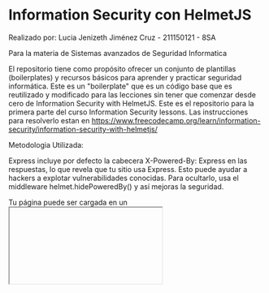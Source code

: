 # Information Security con HelmetJS 

Realizado por: Lucia Jenizeth Jiménez Cruz - 211150121 - 8SA

Para la materia de Sistemas avanzados de Seguridad Informatica

El repositorio tiene como propósito ofrecer un conjunto de plantillas (boilerplates) y recursos básicos para aprender y practicar seguridad informática. Este es un "boilerplate" que es un código base que es reutilizado y modificado para las lecciones sin tener que comenzar desde cero de Information Security with HelmetJS. Este es el repositorio para la primera parte del curso Information Security lessons. Las instrucciones para resolverlo estan en https://www.freecodecamp.org/learn/information-security/information-security-with-helmetjs/

Metodologia Utilizada:

Express incluye por defecto la cabecera X-Powered-By: Express en las respuestas, lo que revela que tu sitio usa Express. Esto puede ayudar a hackers a explotar vulnerabilidades conocidas. Para ocultarlo, usa el middleware helmet.hidePoweredBy() y así mejoras la seguridad.

Tu página puede ser cargada en un <iframe> sin permiso, lo que permite ataques de clickjacking, engañando al usuario para hacer clic en elementos ocultos. Para evitarlo, usa helmet.frameguard({ action: 'deny' }), que bloquea que tu sitio sea mostrado en un frame.

Cross-site scripting (XSS) es un ataque en el que se inyectan scripts maliciosos en páginas web para robar datos sensibles, como cookies de sesión o contraseñas. Los navegadores modernos ofrecen protección, como el encabezado HTTP X-XSS-Protection, que detecta scripts maliciosos y los neutraliza, aunque con soporte limitado. Herramientas como helmet.xssFilter() también pueden ayudar a sanitizar la entrada enviada al servidor.

Los navegadores pueden ignorar el encabezado Content-Type, lo que puede ser riesgoso. Para evitarlo, se usa el encabezado X-Content-Type-Options: nosniff. Usa helmet.noSniff() en tu servidor para aplicar esta protección.

Algunas aplicaciones web sirven HTML no confiable para su descarga. En versiones antiguas de Internet Explorer, estos archivos se abren en el contexto del sitio, lo que podría permitir que el HTML malicioso haga cosas dañinas. Para evitarlo, se debe configurar el encabezado X-Download-Options: noopen, lo que impide que los usuarios de IE ejecuten descargas en el contexto del sitio. Usa el método helmet.ieNoOpen() en tu servidor para aplicar esta protección.
